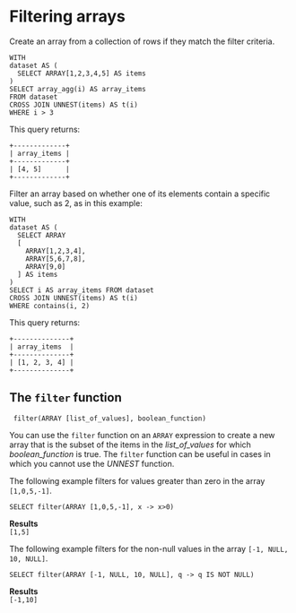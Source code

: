 # Filtering arrays<a name="filtering-arrays"></a>

Create an array from a collection of rows if they match the filter criteria\.

```
WITH
dataset AS (
  SELECT ARRAY[1,2,3,4,5] AS items
)
SELECT array_agg(i) AS array_items
FROM dataset
CROSS JOIN UNNEST(items) AS t(i)
WHERE i > 3
```

This query returns:

```
+-------------+
| array_items |
+-------------+
| [4, 5]      |
+-------------+
```

Filter an array based on whether one of its elements contain a specific value, such as 2, as in this example:

```
WITH
dataset AS (
  SELECT ARRAY
  [
    ARRAY[1,2,3,4],
    ARRAY[5,6,7,8],
    ARRAY[9,0]
  ] AS items
)
SELECT i AS array_items FROM dataset
CROSS JOIN UNNEST(items) AS t(i)
WHERE contains(i, 2)
```

This query returns:

```
+--------------+
| array_items  |
+--------------+
| [1, 2, 3, 4] |
+--------------+
```

## The `filter` function<a name="filtering-arrays-filter-function"></a>

```
 filter(ARRAY [list_of_values], boolean_function)
```

You can use the `filter` function on an `ARRAY` expression to create a new array that is the subset of the items in the *list\_of\_values* for which *boolean\_function* is true\. The `filter` function can be useful in cases in which you cannot use the *UNNEST* function\.

The following example filters for values greater than zero in the array `[1,0,5,-1]`\.

```
SELECT filter(ARRAY [1,0,5,-1], x -> x>0)
```

**Results**  
`[1,5]`

The following example filters for the non\-null values in the array `[-1, NULL, 10, NULL]`\.

```
SELECT filter(ARRAY [-1, NULL, 10, NULL], q -> q IS NOT NULL)
```

**Results**  
`[-1,10]`